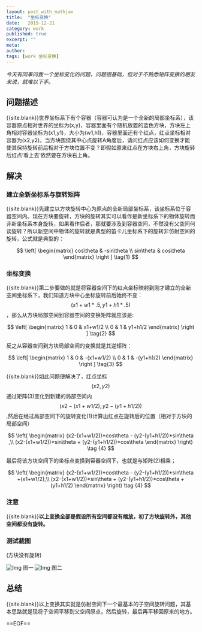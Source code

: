 ```yaml
---
layout: post_with_mathjax
title:  "坐标变换"
date:   2015-12-21
category: work
published: true
excerpt: ""
meta: 
author: 
tags: [work 坐标变换]
---
```


*今天有同事问我一个坐标变化的问题，问题很基础，但对于不熟悉矩阵变换的朋友来说，就难以下手。*

## 问题描述

{{site.blank}}世界坐标系下有个容器（容器可认为是一个全新的局部坐标系），该容器原点相对世界的坐标为(x,y)，容器里面有个随机放置的蓝色方块，方块左上角相对容器坐标为(x1,y1)，大小为(w1,h1)，容器里面还有个红点，红点坐标相对容器为(x2,y2)。当方块围绕其中心点旋转A角度后，请问红点应该如何变换才能使其保持旋转前后相对于方块位置不变？即假如原来红点在方块右上角，方块旋转后红点‘看上去’依然要在方块右上角。

## 解决

### 建立全新坐标系与旋转矩阵

{{site.blank}}先建立以方块旋转中心为原点的全新局部坐标系，该坐标系位于容器空间内。现在方块要旋转，方块的旋转其实可以看作是新坐标系下的物体旋转而非新坐标系本身旋转，如果看作后者，那就要涉及到容器空间，不然没有父空间何谈旋转？所以新空间中物体的旋转就是典型的笛卡儿坐标系下的旋转非仿射空间的旋转，公式就是典型的：

$$
\left[ \begin{matrix} cos\theta & -sin\theta \\ sin\theta & cos\theta \end{matrix} \right ] \tag{1}
$$

### 坐标变换

{{site.blank}}第二步要做的就是将容器空间下的红点坐标映射到刚才建立的全新空间坐标系下，我们知道方块中心坐标旋转前后始终不变：$$(x1+w1*.5,y1+h1*.5)$$，那么从方块局部空间到容器空间的变换矩阵就应该是:

$$
\left[ \begin{matrix} 
1 & 0 & x1+w1/2 \\ 
0 & 1 & y1+h1/2 
\end{matrix} \right ] \tag{2}
$$

反之从容器空间到方块局部空间的变换就是其逆矩阵：

$$
\left[ \begin{matrix} 
1 & 0 & -(x1+w1/2) \\ 
0 & 1 & -(y1+h1/2) 
\end{matrix} \right ] \tag{3}
$$

{{site.blank}}如此问题便解决了，红点坐标$$(x2,y2)$$通过矩阵(3)变化到新建的局部空间内$$(x2-(x1+w1/2),y2-(y1+h1/2))$$,然后在经过局部空间下的旋转变化(1)计算出红点在旋转后的位置（相对于方块的局部空间）

$$
\left( \begin{matrix}
(x2-(x1+w1/2))*cos\theta - (y2-(y1+h1/2))*sin\theta ,\\ 
(x2-(x1+w1/2))*sin\theta + (y2-(y1+h1/2))*cos\theta 
\end{matrix} \right) \tag {4}
$$

最后将该方块空间下的坐标点变换到容器空间下，也就是与矩阵(2)相乘；

$$
\left( \begin{matrix}
(x2-(x1+w1/2))*cos\theta - (y2-(y1+h1/2))*sin\theta +(x1+w1/2),\\ 
(x2-(x1+w1/2))*sin\theta + (y2-(y1+h1/2))*cos\theta +(y1+h1/2)
\end{matrix} \right) \tag {4}
$$

### 注意

{{site.blank}}**以上变换全部是假设所有空间都没有缩放，初了方块旋转外，其他空间都没有旋转。**

### 测试截图

(方块没有旋转)

![Img][img_1] 图一
![Img][img_2] 图二

## 总结

{{site.blank}}以上变换其实就是仿射空间下一个最基本的子空间旋转问题，其基本思路就是现将子空间平移到父空间原点，然后旋转，最后再平移回原来的地方。


==EOF==

[img_1]:{{site.basepath}}/img/coordination/image_coor1.jpg
[img_2]:{{site.basepath}}/img/coordination/image_coor2.jpg
